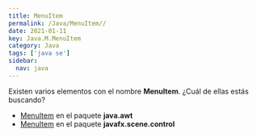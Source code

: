 ```yaml
---
title: MenuItem
permalink: /Java/MenuItem//
date: 2021-01-11
key: Java.M.MenuItem
category: Java
tags: ['java se']
sidebar: 
  nav: java
---
```


Existen varios elementos con el nombre **MenuItem**. ¿Cuál de ellas estás buscando?
<ul>
<li><a href="/Java/MenuItem-java-awt/">MenuItem</a> en el paquete <strong>java.awt</strong></li>
<li><a href="/Java/MenuItem-javafx-scene-control/">MenuItem</a> en el paquete <strong>javafx.scene.control</strong></li>
<ul>
